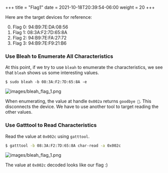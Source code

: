 +++
title = "Flag1"
date = 2021-10-18T20:39:54-06:00
weight = 20
+++

Here are the target devices for reference:

0. Flag 0: 94:B9:7E:DA:08:56
1. Flag 1: 08:3A:F2:7D:65:8A
2. Flag 2: 94:B9:7E:FA:27:72
3. Flag 3: 94:B9:7E:F9:21:B6


### Use Bleah to Enumerate All Characteristics

At this point, if we try to use `bleah` to enumerate the characteristics, we see that `bleah` shows us some interesting values.

```
$ sudo bleah -b 08:3A:F2:7D:65:8A -e
```

![images/bleah_flag_1.png](/static/bleah_flag_1.png)

When enumerating, the value at handle `0x002a` returns `goodbye 👋`. This disconnects the device. We have to use another tool to target reading the other values.


### Use Gatttool to Read Characteristics

Read the value at `0x002c` using `gatttool`.

``` bash
$ gatttool -b 08:3A:F2:7D:65:8A char-read -a 0x002c
```
![images/bleah_flag_1.png](/static/bleah_flag_1.png)

The value at `0x002c` decoded looks like our flag :)
